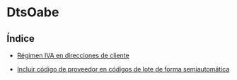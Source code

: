 # DtsOabe

## Índice

  * [Régimen IVA en direcciones de cliente](/extensiones/regiva_dircliente/index.md)
  - [Incluir código de proveedor en códigos de lote de forma semiautomática](./area_facturacion/almacen/calcularcodlote.md)
